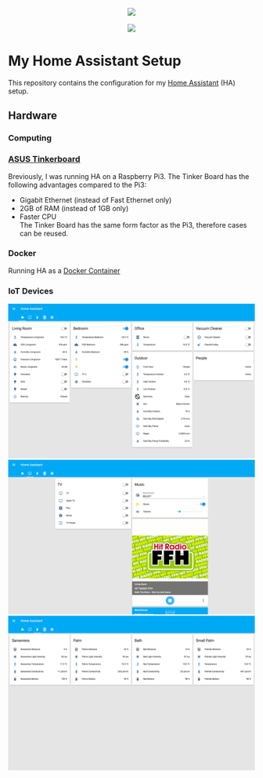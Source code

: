 <p align="center">
  <img src="https://github.com/home-assistant/home-assistant-assets/blob/master/loading-screen.gif">
</p>

<p align="center">
  <img src="https://travis-ci.org/TribuneX/home_assistant.svg?branch=master">
</p>

# My Home Assistant Setup

This repository contains the configuration for my [Home Assistant](https://www.home-assistant.io) (HA) setup. 

## Hardware

### Computing
### [ASUS Tinkerboard](https://www.asus.com/Single-Board-Computer/Tinker-Board/)
Breviously, I was running HA on a Raspberry Pi3. The Tinker Board has the following advantages compared to the Pi3:
* Gigabit Ethernet (instead of Fast Ethernet only)
* 2GB of RAM (instead of 1GB only)
* Faster CPU  
The Tinker Board has the same form factor as the Pi3, therefore cases can be reused. 

### Docker
Running HA as a [Docker Container](https://hub.docker.com/r/homeassistant/raspberrypi3-homeassistant/)
 
### IoT Devices



![Tab1](https://raw.githubusercontent.com/TribuneX/home_assistant/master/images/Home_Assistant_tab_1.png)
![Tab2](https://raw.githubusercontent.com/TribuneX/home_assistant/master/images/Home_Assistant_tab_2.png)
![Tab3](https://raw.githubusercontent.com/TribuneX/home_assistant/master/images/Home_Assistant_tab_3.png)